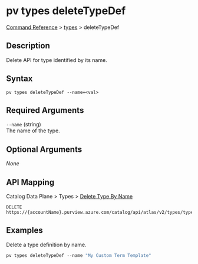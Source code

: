 # pv types deleteTypeDef
[Command Reference](../../../README.md#command-reference) > [types](./main.md) > deleteTypeDef

## Description
Delete API for type identified by its name.

## Syntax
```
pv types deleteTypeDef --name=<val>
```

## Required Arguments
`--name` (string)  
The name of the type.

## Optional Arguments
*None*

## API Mapping
Catalog Data Plane > Types > [Delete Type By Name](https://docs.microsoft.com/en-us/rest/api/purview/catalogdataplane/types/delete-type-by-name)
```
DELETE https://{accountName}.purview.azure.com/catalog/api/atlas/v2/types/typedef/name/{name}
```

## Examples
Delete a type definition by name.
```powershell
pv types deleteTypeDef --name "My Custom Term Template"
```